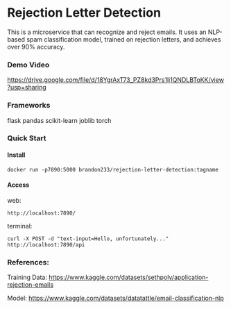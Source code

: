 # Rejection Letter Detection
This is a microservice that can recognize and reject emails. It uses an NLP-based spam classification model, trained on rejection letters, and achieves over 90% accuracy.

### Demo Video
https://drive.google.com/file/d/18YgrAxT73_PZ8kd3Prs1lj1QNDLBToKK/view?usp=sharing

### Frameworks
flask
pandas
scikit-learn
joblib
torch


### Quick Start

#### Install
```
docker run -p7890:5000 brandon233/rejection-letter-detection:tagname
```

#### Access
web: 
```
http://localhost:7890/
```

terminal: 
```
curl -X POST -d "text-input=Hello, unfortunately..." http://localhost:7890/api
```


### References:

Training Data: https://www.kaggle.com/datasets/sethpoly/application-rejection-emails

Model: https://www.kaggle.com/datasets/datatattle/email-classification-nlp





